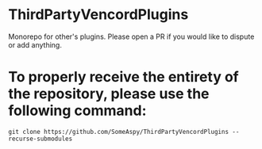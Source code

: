 # ThirdPartyVencordPlugins
Monorepo for other's plugins. Please open a PR if you would like to dispute or add anything.

# To properly receive the entirety of the repository, please use the following command:
```
git clone https://github.com/SomeAspy/ThirdPartyVencordPlugins --recurse-submodules
```